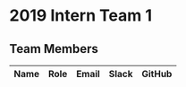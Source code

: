 # 2019 Intern Team 1

## Team Members
| Name | Role | Email | Slack | GitHub | 
| :---- | :---- | :---- | :---- | :---- |
